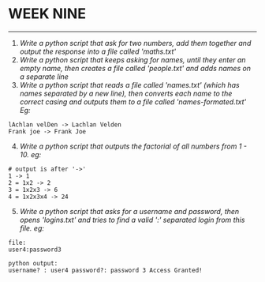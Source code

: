# WEEK NINE
---
1. *Write a python script that ask for two numbers, add them together and output the response into a file called 'maths.txt'*
2. *Write a python script that keeps asking for names, until they enter an empty name, then creates a file called 'people.txt' and adds names on a separate line*
3. *Write a python script that reads a file called 'names.txt' (which has names separated by a new line), then converts each name to the correct casing and outputs them to a file called 'names-formated.txt' Eg:* 
```
lAchlan velDen -> Lachlan Velden
Frank joe -> Frank Joe
```
4. *Write a python script that outputs the factorial of all numbers from 1 - 10. eg:*
```
# output is after '->'
1 -> 1
2 = 1x2 -> 2
3 = 1x2x3 -> 6
4 = 1x2x3x4 -> 24
```
5. *Write a python script that asks for a username and password, then opens 'logins.txt' and tries to find a valid ':' separated login from this file. eg:*
```
file:
user4:password3

python output:
username? : user4 password?: password 3 Access Granted!
```